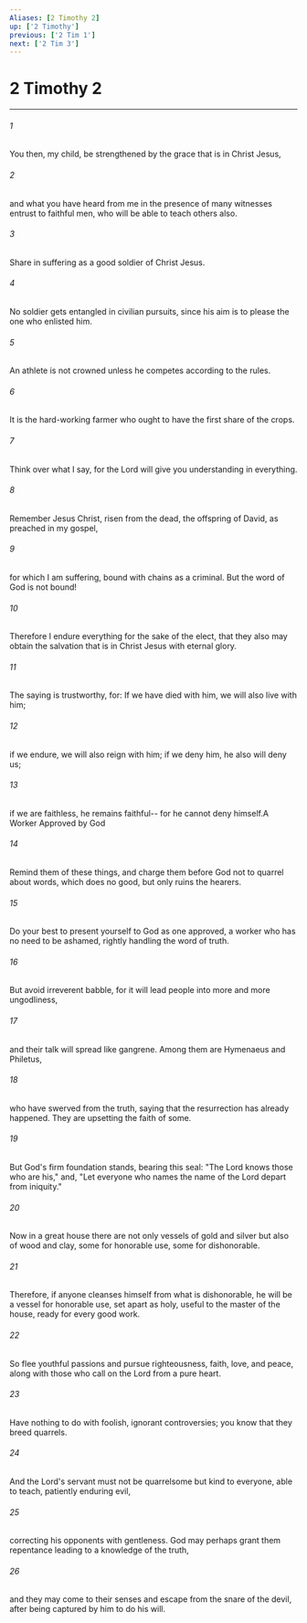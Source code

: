 ```yaml
---
Aliases: [2 Timothy 2]
up: ['2 Timothy']
previous: ['2 Tim 1']
next: ['2 Tim 3']
---
```

# 2 Timothy 2
***



###### 1 
You then, my child, be strengthened by the grace that is in Christ Jesus, 

###### 2 
and what you have heard from me in the presence of many witnesses entrust to faithful men, who will be able to teach others also. 

###### 3 
Share in suffering as a good soldier of Christ Jesus. 

###### 4 
No soldier gets entangled in civilian pursuits, since his aim is to please the one who enlisted him. 

###### 5 
An athlete is not crowned unless he competes according to the rules. 

###### 6 
It is the hard-working farmer who ought to have the first share of the crops. 

###### 7 
Think over what I say, for the Lord will give you understanding in everything. 

###### 8 
Remember Jesus Christ, risen from the dead, the offspring of David, as preached in my gospel, 

###### 9 
for which I am suffering, bound with chains as a criminal. But the word of God is not bound! 

###### 10 
Therefore I endure everything for the sake of the elect, that they also may obtain the salvation that is in Christ Jesus with eternal glory. 

###### 11 
The saying is trustworthy, for: If we have died with him, we will also live with him; 

###### 12 
if we endure, we will also reign with him; if we deny him, he also will deny us; 

###### 13 
if we are faithless, he remains faithful-- for he cannot deny himself.A Worker Approved by God 

###### 14 
Remind them of these things, and charge them before God not to quarrel about words, which does no good, but only ruins the hearers. 

###### 15 
Do your best to present yourself to God as one approved, a worker who has no need to be ashamed, rightly handling the word of truth. 

###### 16 
But avoid irreverent babble, for it will lead people into more and more ungodliness, 

###### 17 
and their talk will spread like gangrene. Among them are Hymenaeus and Philetus, 

###### 18 
who have swerved from the truth, saying that the resurrection has already happened. They are upsetting the faith of some. 

###### 19 
But God's firm foundation stands, bearing this seal: "The Lord knows those who are his," and, "Let everyone who names the name of the Lord depart from iniquity." 

###### 20 
Now in a great house there are not only vessels of gold and silver but also of wood and clay, some for honorable use, some for dishonorable. 

###### 21 
Therefore, if anyone cleanses himself from what is dishonorable, he will be a vessel for honorable use, set apart as holy, useful to the master of the house, ready for every good work. 

###### 22 
So flee youthful passions and pursue righteousness, faith, love, and peace, along with those who call on the Lord from a pure heart. 

###### 23 
Have nothing to do with foolish, ignorant controversies; you know that they breed quarrels. 

###### 24 
And the Lord's servant must not be quarrelsome but kind to everyone, able to teach, patiently enduring evil, 

###### 25 
correcting his opponents with gentleness. God may perhaps grant them repentance leading to a knowledge of the truth, 

###### 26 
and they may come to their senses and escape from the snare of the devil, after being captured by him to do his will.
